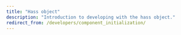 ```yaml
---
title: "Hass object"
description: "Introduction to developing with the hass object."
redirect_from: /developers/component_initialization/
---
```


<script>
window.location = 'https://developers.home-assistant.io/docs/en/dev_101_hass.html';
</script>